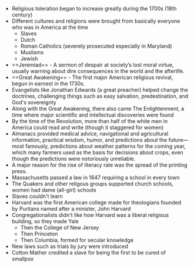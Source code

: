 -  Religious toleration began to increase greatly during the 1700s (18th century)
- Different cultures and religions were brought from basically everyone who was in America at the time
	- Slaves
	- Dutch 
	- Roman Catholics (severely prosecuted especially in Maryland)
	- Muslisms
	- Jewish
- ==Jeremiad== - A sermon of despair at society’s lost moral virtue, usually warning about dire consequences in the world and the afterlife.
- ==Great Awakening== - The first major American religious revival, begun in earnest in the 1730s.
- Evangelists like Jonathan Edwards (a great preacher) helped change the doctrines, challenging things such as easy salvation, predestination, and God's sovereignty
- Along with the Great Awakening, there also came The Enlightenment, a time where major scientific and intellectual discoveries were found
- By the time of the Revolution, more than half of the white men in America could read and write (though it staggered for women)
- Almanacs provided medical advice, navigational and agricultural information, practical wisdom, humor, and predictions about
  the future—most famously, predictions about weather patterns for the coming year, which
  many farmers used as the basis for decisions about crops, even though the predictions were
  notoriously unreliable.
- A major reason for the rise of literacy rate was the spread of the printing press.
- Massachusetts passed a law in 1647 requiring a school in every town
- The Quakers and other religous groups supported church schools, women had dame (all-girl) schools
- Slaves couldn't learn
- Harvard was the first American college made for theologians founded by Puritans named after a minister, John Harvard
- Congregationalists didn't like how Harvard was a liberal religious building, so they made Yale
	- Then the College of New Jersey
	- Then Princeton
	- Then Columbia, formed for secular knowledge
- New laws such as trials by jury were introduced
- Cotton Mather credited a slave for being the first to be cured of smallpox